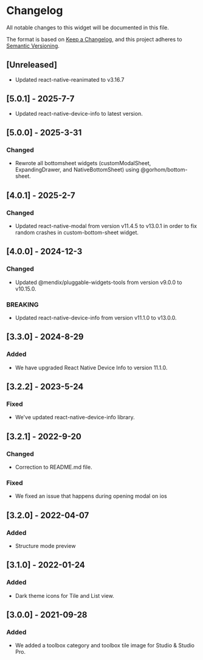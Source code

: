 # Changelog

All notable changes to this widget will be documented in this file.

The format is based on [Keep a Changelog](https://keepachangelog.com/en/1.0.0/), and this project adheres to [Semantic Versioning](https://semver.org/spec/v2.0.0.html).

## [Unreleased]

-   Updated react-native-reanimated to v3.16.7

## [5.0.1] - 2025-7-7

-   Updated react-native-device-info to latest version.

## [5.0.0] - 2025-3-31

### Changed

-   Rewrote all bottomsheet widgets (customModalSheet, ExpandingDrawer, and NativeBottomSheet) using @gorhom/bottom-sheet.

## [4.0.1] - 2025-2-7

### Changed

-   Updated react-native-modal from version v11.4.5 to v13.0.1 in order to fix random crashes in custom-bottom-sheet widget.

## [4.0.0] - 2024-12-3

### Changed

-   Updated @mendix/pluggable-widgets-tools from version v9.0.0 to v10.15.0.

### BREAKING

-   Updated react-native-device-info from version v11.1.0 to v13.0.0.

## [3.3.0] - 2024-8-29

### Added

-   We have upgraded React Native Device Info to version 11.1.0.

## [3.2.2] - 2023-5-24

### Fixed

-   We've updated react-native-device-info library.

## [3.2.1] - 2022-9-20

### Changed

-   Correction to README.md file.

### Fixed

-   We fixed an issue that happens during opening modal on ios

## [3.2.0] - 2022-04-07

### Added

-   Structure mode preview

## [3.1.0] - 2022-01-24

### Added

-   Dark theme icons for Tile and List view.

## [3.0.0] - 2021-09-28

### Added

-   We added a toolbox category and toolbox tile image for Studio & Studio Pro.
